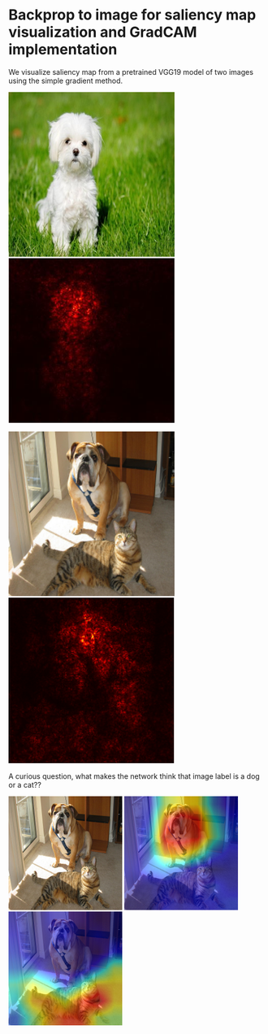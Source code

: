 # Backprop to image for saliency map visualization and GradCAM implementation

We visualize saliency map from a pretrained VGG19 model of two images using the simple gradient method. 

![Dog](https://github.com/manasmacherla/Visualization-of-gradients/blob/master/resize_input.jpg)     ![Saliency map](https://github.com/manasmacherla/Visualization-of-gradients/blob/master/input_salmap.JPG) 

![Dog](https://github.com/manasmacherla/Visualization-of-gradients/blob/master/resize_cat_dog.png)     ![Saliency map](https://github.com/manasmacherla/Visualization-of-gradients/blob/master/catdog_salmap.PNG) 

A curious question, what makes the network think that image label is a dog or a cat??

![Img](https://github.com/manasmacherla/Visualization-of-gradients/blob/master/cat_dog.png)     ![Dog](https://github.com/manasmacherla/Visualization-of-gradients/blob/master/gradcam_dog.png)   ![Cat](https://github.com/manasmacherla/Visualization-of-gradients/blob/master/gradcam_tigercat.png)   

